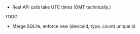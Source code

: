 - Rest API calls take UTC times (GMT technically.)

TODO

- Merge SQLite, enforce new (deviceId, type, count) unique id
